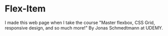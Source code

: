 # Flex-Item

I made this web page when I take the course "Master flexbox, CSS Grid, responsive design, and so much more!"
By Jonas Schmedtmann at UDEMY.
